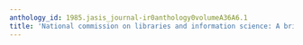 ```yaml
---
anthology_id: 1985.jasis_journal-ir0anthology0volumeA36A6.1
title: 'National commission on libraries and information science: A brief overview'
---
```

